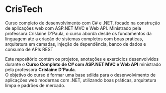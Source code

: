 # CrisTech
Curso completo de desenvolvimento com C# e .NET, focado na construção de aplicações web com ASP.NET MVC e Web API. Ministrado pela professora Crislaine D'Paula, o curso aborda desde os fundamentos da linguagem até a criação de sistemas completos com boas práticas, arquitetura em camadas, injeção de dependência, banco de dados e consumo de APIs REST


Este repositório contém os projetos, anotações e exercícios desenvolvidos durante o **Curso Completo de C# com ASP.NET MVC e Web API** ministrado pela professora **Crislaine D'Paula**.  
O objetivo do curso é formar uma base sólida para o desenvolvimento de aplicações web modernas com .NET, utilizando boas práticas, arquitetura limpa e padrões de mercado.
